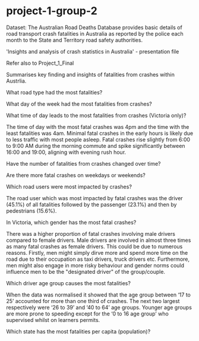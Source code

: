 # project-1-group-2

Dataset: The Australian Road Deaths Database provides basic details of road transport crash fatalities in Australia as reported by the police each month to the State and Territory road safety authorities.

'Insights and analysis of crash statistics in Australia' - presentation file 

Refer also to Project_1_Final

Summarises key finding and insights of fatalities from crashes within Austrlia.

What road type had the most fatalities? 

What day of the week had the most fatalities from crashes?

What time of day leads to the most fatalities from crashes (Victoria only)?

The time of day with the most fatal crashes was 4pm and the time with the least fatalities was 4am.
Minimal fatal crashes in the early hours is likely due to less traffic with most people asleep. Fatal crashes rise slightly from 6:00 to 9:00 AM during the morning commute and spike significantly between 16:00 and 19:00, aligning with evening rush hour.

Have the number of fatalities from crashes changed over time?

Are there more fatal crashes on weekdays or weekends?

Which road users were most  impacted by crashes?

The road user which was most impacted by fatal crashes was the driver (45.1%) of all fatalities followed by the passenger (23.1%) and then by  pedestrians (15.6%).

In Victoria, which gender has the most fatal crashes?  

There was a higher proportion of fatal crashes involving male drivers compared to female drivers. Male drivers are     involved in almost three times  as many fatal crashes as female drivers. This could be due to numerous reasons. Firstly, men might simply dirve more and spend more time on the road due to their occupation as taxi drivers, truck drivers etc. Furthermore, men might also engage in more risky behaviour and gender norms could influence men to be the "designated driver" of the group/couple. 

Which driver age group causes the most fatalities? 

When the data was normalised it showed that the age group between ‘17 to 25’ accounted for more than one third of crashes. The next two largest respectively were ‘26 to 39’ and ‘40 to 64’ age groups. Younger age groups are more prone to speeding except for the ‘0 to 16 age group’ who supervised whilst on learners permits.


Which state has the most fatalities per capita (population)? 







